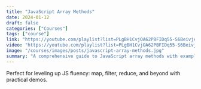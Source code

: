 ```yaml
---
title: "JavaScript Array Methods"
date: 2024-01-12
draft: false
categories: ["Courses"]
tags: ["course"]
link: "https://youtube.com/playlist?list=PLgBH1CvjOA62PBFIDq55-S6Beivje30A2&si=lj2foBDJ0c_zHrCb"
video: "https://youtube.com/playlist?list=PLgBH1CvjOA62PBFIDq55-S6Beivje30A2&si=lj2foBDJ0c_zHrCb"
image: "/courses/images/posts/javascript-array-methods.jpg"
summary: "A comprehensive guide to JavaScript array methods with examples."
---
```


Perfect for leveling up JS fluency: map, filter, reduce, and beyond with practical demos.
